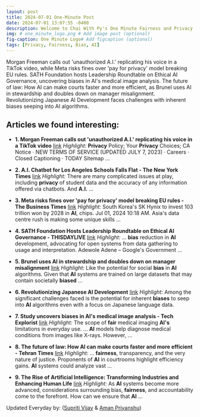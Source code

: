 ```yaml
---
layout: post
title: 2024-07-01 One-Minute Post
date: 2024-07-01 13:07:55 -0400
description: Welcome to Chai With Py's One Minute Fairness and Privacy, which aims to provide you the current happenings in the world of Fairness, Privacy, and AI.
img: # one_minute_logo.png # Add image post (optional)
fig-caption: One Minute Logo# Add figcaption (optional)
tags: [Privacy, Fairness, Bias, AI]
---
```


Morgan Freeman calls out 'unauthorized A.I.' replicating his voice in a TikTok video, while Meta risks fines over 'pay for privacy' model breaking EU rules. SATH Foundation hosts Leadership Roundtable on Ethical AI Governance, uncovering biases in AI's medical image analysis. The future of law: How AI can make courts faster and more efficient, as Brunel uses AI in stewardship and doubles down on manager misalignment. Revolutionizing Japanese AI Development faces challenges with inherent biases seeping into AI algorithms.

## Articles we found interesting:

- **1. Morgan Freeman calls out &#39;unauthorized <b>A.I.</b>&#39; replicating his voice in a TikTok video** [link](https://www.today.com/popculture/morgan-freeman-ai-rcna159683)
_Highlight:_ <b>Privacy</b> Policy; Your <b>Privacy</b> Choices; CA Notice &middot; NEW TERMS OF SERVICE (UPDATED JULY 7, 2023) &middot; Careers &middot; Closed Captioning &middot; TODAY Sitemap&nbsp;...

- **2. <b>A.I.</b> Chatbot for Los Angeles Schools Falls Flat - The New York Times** [link](https://www.nytimes.com/2024/07/01/us/ai-chatbot-los-angeles-schools.html)
_Highlight:_ There are many complicated issues at play, including <b>privacy</b> of student data and the accuracy of any information offered via chatbots. And <b>A.I.</b>&nbsp;...

- **3. Meta risks fines over &#39;pay for <b>privacy</b>&#39; model breaking EU rules - The Business Times** [link](https://www.businesstimes.com.sg/companies-markets/telcos-media-tech/meta-risks-fines-over-pay-privacy-model-breaking-eu-rules)
_Highlight:_ South Korea&#39;s SK Hynix to invest 103 trillion won by 2028 in <b>AI</b>, chips. Jul 01, 2024 10:18 AM. Asia&#39;s data centre rush is making some unique skills&nbsp;...

- **4. SATH Foundation Hosts Leadership Roundtable on Ethical <b>AI</b> Governance - THISDAYLIVE** [link](https://www.thisdaylive.com/index.php/2024/07/01/sath-foundation-harps-on-transformative-impact-of-ai/)
_Highlight:_ ... <b>bias</b> reduction in <b>AI</b> development, advocating for open systems from data gathering to usage and interpretation. Adewole Adene – Google&#39;s Government&nbsp;...

- **5. Brunel uses <b>AI</b> in stewardship and doubles down on manager misalignment** [link](https://www.top1000funds.com/2024/07/brunel-uses-ai-in-stewardship-and-doubles-down-on-manager-misalignment/)
_Highlight:_ Like the potential for social <b>bias</b> in <b>AI</b> algorithms. Given that <b>AI</b> systems are trained on large datasets that may contain societally <b>biased</b>&nbsp;...

- **6. Revolutionizing Japanese <b>AI</b> Development** [link](https://elblog.pl/2024/06/30/revolutionizing-japanese-ai-development/)
_Highlight:_ Among the significant challenges faced is the potential for inherent <b>biases</b> to seep into <b>AI</b> algorithms even with a focus on Japanese language data.

- **7. Study uncovers biases in <b>AI&#39;s</b> medical image analysis - Tech Explorist** [link](https://www.techexplorist.com/study-uncovers-biases-ais-medical-image-analysis/85735/)
_Highlight:_ The scope of <b>fair</b> medical imaging <b>AI&#39;s</b> limitations in everyday use. ... <b>AI</b> models help diagnose medical conditions from images like X-rays. However,&nbsp;...

- **8. The future of law: How <b>AI</b> can make courts faster and more efficient - Tehran Times** [link](https://www.tehrantimes.com/news/500549/The-future-of-law-How-AI-can-make-courts-faster-and-more-efficient)
_Highlight:_ ... <b>fairness</b>, transparency, and the very nature of justice. Proponents of <b>AI</b> in courtrooms highlight efficiency gains. <b>AI</b> systems could analyze vast&nbsp;...

- **9. The Rise of <b>Artificial Intelligence</b>: Transforming Industries and Enhancing Human Life** [link](https://elblog.pl/2024/06/30/the-rise-of-artificial-intelligence-transforming-industries-and-enhancing-human-life/)
_Highlight:_ As <b>AI</b> systems become more advanced, considerations surrounding bias, <b>fairness</b>, and accountability come to the forefront. How can we ensure that <b>AI</b>&nbsp;...


Updated Everyday by: (<a href="https://supritivijay.github.io/">Supriti Vijay</a> & <a href="https://amanpriyanshu.github.io/">Aman Priyanshu</a>)
